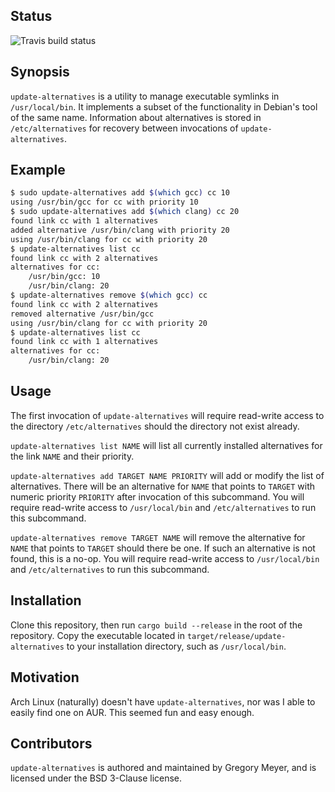 ## Status

![Travis build status][travis]

[travis]: https://travis-ci.org/Gregory-Meyer/update-alternatives.svg?branch=master

## Synopsis

`update-alternatives` is a utility to manage executable symlinks in
`/usr/local/bin`. It implements a subset of the functionality in Debian's tool
of the same name. Information about alternatives is stored in
`/etc/alternatives` for recovery between invocations of `update-alternatives`.

## Example

```sh
$ sudo update-alternatives add $(which gcc) cc 10
using /usr/bin/gcc for cc with priority 10
$ sudo update-alternatives add $(which clang) cc 20
found link cc with 1 alternatives
added alternative /usr/bin/clang with priority 20
using /usr/bin/clang for cc with priority 20
$ update-alternatives list cc
found link cc with 2 alternatives
alternatives for cc:
    /usr/bin/gcc: 10
    /usr/bin/clang: 20
$ update-alternatives remove $(which gcc) cc
found link cc with 2 alternatives
removed alternative /usr/bin/gcc
using /usr/bin/clang for cc with priority 20
$ update-alternatives list cc
found link cc with 1 alternatives
alternatives for cc:
    /usr/bin/clang: 20
```

## Usage

The first invocation of `update-alternatives` will require read-write access to
the directory `/etc/alternatives` should the directory not exist already.

`update-alternatives list NAME` will list all currently installed alternatives
for the link `NAME` and their priority.

`update-alternatives add TARGET NAME PRIORITY` will add or modify the list of
alternatives. There will be an alternative for `NAME` that points to `TARGET`
with numeric priority `PRIORITY` after invocation of this subcommand. You will
require read-write access to `/usr/local/bin` and `/etc/alternatives` to run
this subcommand.

`update-alternatives remove TARGET NAME` will remove the alternative for `NAME`
that points to `TARGET` should there be one. If such an alternative is not
found, this is a no-op. You will require read-write access to
`/usr/local/bin` and `/etc/alternatives` to run this subcommand.

## Installation

Clone this repository, then run `cargo build --release` in the root of the
repository. Copy the executable located in `target/release/update-alternatives`
to your installation directory, such as `/usr/local/bin`.

## Motivation

Arch Linux (naturally) doesn't have `update-alternatives`, nor was I able to
easily find one on AUR. This seemed fun and easy enough.

## Contributors

`update-alternatives` is authored and maintained by Gregory Meyer, and is
licensed under the BSD 3-Clause license.
